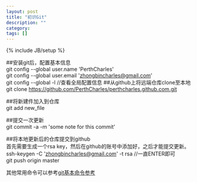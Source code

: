 ```yaml
---
layout: post
title: "初识Git"
description: ""
category: 
tags: []
---
```

{% include JB/setup %}

##安装git后，配置基本信息  
	git config --global user.name 'PerthCharles'  
	git config --global user.email 'zhongbincharles@gmail.com'  
	git config --global -l //查看全局配置信息
##从github上将远端仓库clone至本地  
	git clone https://github.com/PerthCharles/perthcharles.github.com.git  

##将新建件加入到仓库  
	git add new_file  

##提交一次更新  
	git commit -a -m 'some note for this commit'  

##将本地更新后的仓库提交到github  
首先需要生成一个rsa key，然后在github的账号中添加好，之后才能提交更新。  
	ssh-keygen -C 'zhongbincharles@gmail.com' -t rsa  //一直ENTER即可  
	git push origin master  

其他常用命令可以参考[git基本命令参考](http://gitref.org/basic/)  



